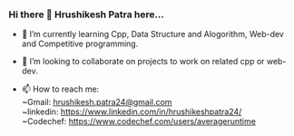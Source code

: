 ### Hi there 👋 Hrushikesh Patra here...

- 🌱 I’m currently learning Cpp, Data Structure and Alogorithm, Web-dev and Competitive programming. 
- 👯 I’m looking to collaborate on projects to work on related cpp or web-dev.

- 📫 How to reach me: <br />
     ~Gmail: hrushikesh.patra24@gmail.com<br />
     ~linkedin: https://www.linkedin.com/in/hrushikeshpatra24/<br />
     ~Codechef: https://www.codechef.com/users/averageruntime<br />

